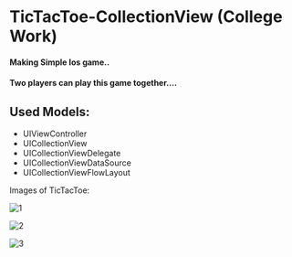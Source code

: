 # TicTacToe-CollectionView (College Work)

#### Making Simple Ios game..
#### Two players can play this game together....

## Used Models:

* UIViewController
* UICollectionView
* UICollectionViewDelegate
* UICollectionViewDataSource
* UICollectionViewFlowLayout

Images of TicTacToe:
 
![1](https://user-images.githubusercontent.com/81614235/124000941-bb70a700-d9f1-11eb-80da-a4fe805eb3be.PNG)

![2](https://user-images.githubusercontent.com/81614235/124000951-bd3a6a80-d9f1-11eb-84e8-91670e647f3f.PNG)

![3](https://user-images.githubusercontent.com/81614235/124000957-be6b9780-d9f1-11eb-8ca8-3ffc1134525e.PNG)

